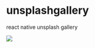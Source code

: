 # unsplashgallery
react native unsplash gallery

![](https://media.giphy.com/media/Y3SxeD9Ka3c07aQAMu/giphy.gif)
